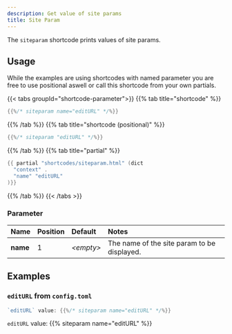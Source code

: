 ```yaml
---
description: Get value of site params
title: Site Param
---
```


The `siteparam` shortcode prints values of site params.

## Usage

While the examples are using shortcodes with named parameter you are free to use positional aswell or call this shortcode from your own partials.

{{< tabs groupId="shortcode-parameter">}}
{{% tab title="shortcode" %}}


````go
{{%/* siteparam name="editURL" */%}}
````

{{% /tab %}}
{{% tab title="shortcode (positional)" %}}

````go
{{%/* siteparam "editURL" */%}}
````

{{% /tab %}}
{{% tab title="partial" %}}

````go
{{ partial "shortcodes/siteparam.html" (dict
  "context" .
  "name" "editURL"
)}}
````

{{% /tab %}}
{{< /tabs >}}

### Parameter

| Name                 | Position | Default          | Notes       |
|:---------------------|:---------|:-----------------|:------------|
| **name**             | 1        | _&lt;empty&gt;_  | The name of the site param to be displayed. |

## Examples

### `editURL` from `config.toml`

```go
`editURL` value: {{%/* siteparam name="editURL" */%}}
```

`editURL` value: {{% siteparam name="editURL" %}}

